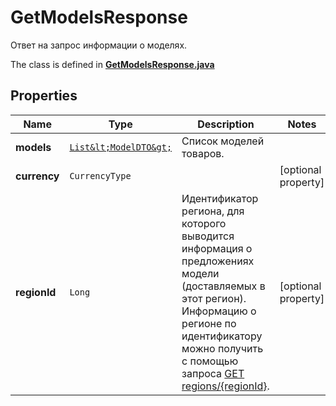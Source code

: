 

# GetModelsResponse

Ответ на запрос информации о моделях.

The class is defined in **[GetModelsResponse.java](../../src/main/java/org/openapitools/model/GetModelsResponse.java)**

## Properties

Name | Type | Description | Notes
------------ | ------------- | ------------- | -------------
**models** | [`List&lt;ModelDTO&gt;`](ModelDTO.md) | Список моделей товаров. | 
**currency** | `CurrencyType` |  |  [optional property]
**regionId** | `Long` | Идентификатор региона, для которого выводится информация о предложениях модели (доставляемых в этот регион).  Информацию о регионе по идентификатору можно получить с помощью запроса [GET regions/{regionId}](../../reference/regions/searchRegionsById.md).  |  [optional property]





